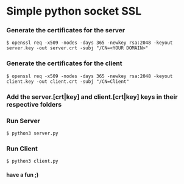 # Simple python socket SSL

### Generate the certificates for the server
`$ openssl req -x509 -nodes -days 365 -newkey rsa:2048 -keyout server.key -out server.crt -subj "/CN=<YOUR DOMAIN>"`

### Generate the certificates for the client
`$ openssl req -x509 -nodes -days 365 -newkey rsa:2048 -keyout client.key -out client.crt -subj "/CN=Client"`

### Add the server.[crt|key] and client.[crt|key] keys in their respective folders

### Run Server
`$ python3 server.py`

### Run Client
`$ python3 client.py`

#### have a fun ;)
